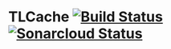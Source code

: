 # TLCache [![Build Status](https://travis-ci.com/avsharapov/TLCache.svg?branch=master)](https://travis-ci.com/avsharapov/TLCache) [![Sonarcloud Status](https://sonarcloud.io/api/project_badges/measure?project=ru.letnes%3ATLCache&metric=alert_status)](https://sonarcloud.io/dashboard?id=ru.letnes%3ATLCache)